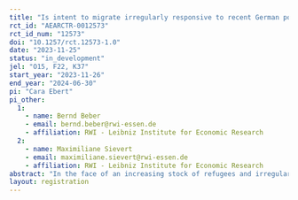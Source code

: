 ```yaml
---
title: "Is intent to migrate irregularly responsive to recent German policy adjustments?"
rct_id: "AEARCTR-0012573"
rct_id_num: "12573"
doi: "10.1257/rct.12573-1.0"
date: "2023-11-25"
status: "in_development"
jel: "O15, F22, K37"
start_year: "2023-11-26"
end_year: "2024-06-30"
pi: "Cara Ebert"
pi_other:
  1:
    - name: Bernd Beber
    - email: bernd.beber@rwi-essen.de
    - affiliation: RWI - Leibniz Institute for Economic Research
  2:
    - name: Maximiliane Sievert
    - email: maximiliane.sievert@rwi-essen.de
    - affiliation: RWI - Leibniz Institute for Economic Research
abstract: "In the face of an increasing stock of refugees and irregular migrants in Germany, state governments together with the federal government have agreed on policies to reduce the financial and logistic costs associated with providing accommodation and other social welfare benefits to asylum seekers. In this project, we study the impact of the policy measures described in the agreement on the intent to migrate irregularly from Senegal. As the German political debate often revolves around the avoidance of irregular migration that is motivated by economic reasons, our study contributes to our understanding of whether the discussed and agreed policy measures can have such an impact on irregular migration. The asylum acceptance rate of Senegalese people in Germany was well below 10% in 2022, suggesting that many migrate who are not in search of refuge. "
layout: registration
---
```


